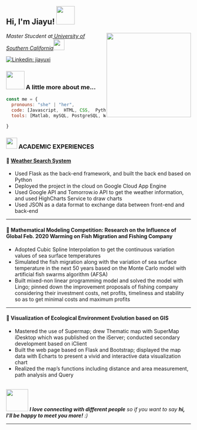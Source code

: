 
<h2> Hi, I'm Jiayu! <img src="https://media.giphy.com/media/mGcNjsfWAjY5AEZNw6/giphy.gif" width="50"></h2>
<img align='right' src="https://media.giphy.com/media/ieyl9zmCjO4b4t6qoY/giphy.gif" width="230">
<p><em>Master Stucdent at<a href="http://www.unb.br"> University of Southern California</a><img src="https://media.giphy.com/media/fYSnHlufseco8Fh93Z/giphy.gif" width="30">
</br>

</em></p>

<!--[![Twitter: ThaiiBraga](https://img.shields.io/twitter/follow/ThaiiBraga?style=social)](https://twitter.com/ThaiiBraga)
-->
[![Linkedin: jiayuxi](https://img.shields.io/badge/-jiayuxi-blue?style=flat-square&logo=Linkedin&logoColor=white&link=https://www.linkedin.com/in/jiayu-xi-758262228)](https://www.linkedin.com/in/jiayu-xi-758262228)
<!--[![GitHub Thaiane](https://img.shields.io/github/followers/thaiane?label=follow&style=social)](https://github.com/Thaiane)

![XIJIAYU's GitHub stats](https://github-readme-stats.vercel.app/api?username=XIJIAYU&show_icons=true&theme=radical)
-->
### <img src="https://media.giphy.com/media/VgCDAzcKvsR6OM0uWg/giphy.gif" width="50"> A little more about me...  

```javascript
const me = {
  pronouns: "she" | "her",
  code: [Javascript,  HTML, CSS,  Python, Java],
  tools: [Matlab, mySQL, PostgreSQL, WEKA, KNIME, RapidMiner, Neural Network],
  
}
```
### <img src="https://media.giphy.com/media/WUlplcMpOCEmTGBtBW/giphy.gif" width="30"> ACADEMIC EXPERIENCES
#### 🔔 <a href="https://github.com/XIJIAYU/weather-search-system"> Weather Search System </a>
- Used Flask as the back-end framework, and built the back end based on Python
- Deployed the project in the cloud on Google Cloud App Engine
- Used Google API and Tomorrow.io API to get the weather information, and used HighCharts Service to draw charts
- Used JSON as a data format to exchange data between front-end and back-end
***
#### 🔔 Mathematical Modeling Competition: Research on the Influence of Global Feb. 2020 Warming on Fish Migration and Fishing Company
- Adopted Cubic Spline Interpolation to get the continuous variation values of sea surface temperatures
- Simulated the fish migration along with the variation of sea surface temperature in the next 50 years based on the Monte Carlo model with artificial fish swarms algorithm (AFSA)
- Built mixed-non linear programming model and solved the model with Lingo; pinned down the improvement proposals of fishing company considering their investment costs, net profits, timeliness and stability so as to get minimal costs and maximum profits
***
#### 🔔 Visualization of Ecological Environment Evolution based on GIS
- Mastered the use of Supermap; drew Thematic map with SuperMap iDesktop which was published on the iServer; conducted secondary development based on iClient
- Built the web page based on Flask and Bootstrap; displayed the map data with Echarts to present a vivid and interactive data visualization chart
- Realized the map’s functions including distance and area measurement, path analysis and Query
</br>
<img src="https://media.giphy.com/media/LnQjpWaON8nhr21vNW/giphy.gif" width="60"> <em><b>I love connecting with different people</b> so if you want to say <b>hi, I'll be happy to meet you more!</b> :)</em>

---
